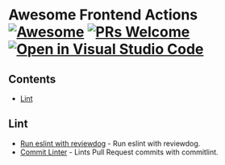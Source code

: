 <!--lint disable awesome-git-repo-age awesome-github-->
# Awesome Frontend Actions [![Awesome](https://awesome.re/badge.svg)](https://github.com/sindresorhus/awesome) [![PRs Welcome](https://img.shields.io/badge/PRs-welcome-green.svg)](https://github.com/youngjuning/awesome-frontend-actions/blob/main/CONTRIBUTING.md) [![Open in Visual Studio Code](https://open.vscode.dev/badges/open-in-vscode.svg)](https://open.vscode.dev/youngjuning/awesome-frontend-actions)


## Contents

- [Lint](#lint)

## Lint

- [Run eslint with reviewdog](https://github.com/reviewdog/action-eclint) - Run eslint with reviewdog.
- [Commit Linter](https://github.com/marketplace/actions/commit-linter) - Lints Pull Request commits with commitlint.
